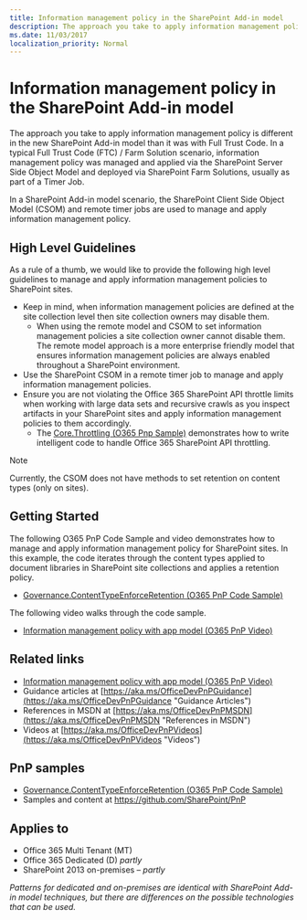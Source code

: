 ```yaml
---
title: Information management policy in the SharePoint Add-in model
description: The approach you take to apply information management policy is different in the new SharePoint Add-in model than it was with Full Trust Code.  In a typical Full Trust Code (FTC) / Farm Solution scenario, information management policy was managed and applied via the SharePoint Server Side Object Model and deployed via SharePoint Farm Solutions, usually as part of a Timer Job.
ms.date: 11/03/2017
localization_priority: Normal
---
```

# Information management policy in the SharePoint Add-in model

The approach you take to apply information management policy is different in the new SharePoint Add-in model than it was with Full Trust Code.  In a typical Full Trust Code (FTC) / Farm Solution scenario, information management policy was managed and applied via the SharePoint Server Side Object Model and deployed via SharePoint Farm Solutions, usually as part of a Timer Job.

In a SharePoint Add-in model scenario, the SharePoint Client Side Object Model (CSOM) and remote timer jobs are used to manage and apply information management policy.

## High Level Guidelines

As a rule of a thumb, we would like to provide the following high level guidelines to manage and apply information management policies to SharePoint sites.

- Keep in mind, when information management policies are defined at the site collection level then site collection owners may disable them.
  - When using the remote model and CSOM to set information management policies a site collection owner cannot disable them.  The remote model approach is a more enterprise friendly model that ensures information management policies are always enabled throughout a SharePoint environment.
- Use the SharePoint CSOM in a remote timer job to manage and apply information management policies.
- Ensure you are not violating the Office 365 SharePoint API throttle limits when working with large data sets and recursive crawls as you inspect artifacts in your SharePoint sites and apply information management policies to them accordingly.
  - The [Core.Throttling (O365 Pnp Sample)](https://github.com/SharePoint/PnP/tree/master/Samples/Core.Throttling) demonstrates how to write intelligent code to handle Office 365 SharePoint API throttling.

> [!NOTE]
> Currently, the CSOM does not have methods to set retention on content types (only on sites).

## Getting Started

The following O365 PnP Code Sample and video demonstrates how to manage and apply information management policy for SharePoint sites.  In this example, the code iterates through the content types applied to document libraries in SharePoint site collections and applies a retention policy.

- [Governance.ContentTypeEnforceRetention (O365 PnP Code Sample)](https://github.com/SharePoint/PnP/tree/master/Solutions/Governance.ContentTypeEnforceRetention)

The following video walks through the code sample.

- [Information management policy with app model (O365 PnP Video)](https://channel9.msdn.com/blogs/OfficeDevPnP/Information-management-policy-wtih-app-model)

## Related links

- [Information management policy with app model (O365 PnP Video)](https://channel9.msdn.com/blogs/OfficeDevPnP/Information-management-policy-wtih-app-model)
- Guidance articles at [https://aka.ms/OfficeDevPnPGuidance](https://aka.ms/OfficeDevPnPGuidance "Guidance Articles")
- References in MSDN at [https://aka.ms/OfficeDevPnPMSDN](https://aka.ms/OfficeDevPnPMSDN "References in MSDN")
- Videos at [https://aka.ms/OfficeDevPnPVideos](https://aka.ms/OfficeDevPnPVideos "Videos")

## PnP samples

- [Governance.ContentTypeEnforceRetention (O365 PnP Code Sample)](https://github.com/SharePoint/PnP/tree/master/Solutions/Governance.ContentTypeEnforceRetention)
- Samples and content at https://github.com/SharePoint/PnP

## Applies to

- Office 365 Multi Tenant (MT)
- Office 365 Dedicated (D) *partly*
- SharePoint 2013 on-premises – *partly*

*Patterns for dedicated and on-premises are identical with SharePoint Add-in model techniques, but there are differences on the possible technologies that can be used.*
